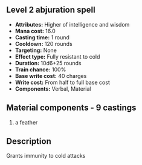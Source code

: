 ## Level 2 abjuration spell

- **Attributes:** Higher of intelligence and wisdom
- **Mana cost:** 16.0
- **Casting time:** 1 round
- **Cooldown:** 120 rounds
- **Targeting:** None
- **Effect type:** Fully resistant to cold
- **Duration:** 10d6+25 rounds
- **Train chance:** 100%
- **Base write cost:** 40 charges
- **Write cost:** From half to full base cost
- **Components:** Verbal, Material

## Material components - 9 castings

1. a feather

## Description

Grants immunity to cold attacks
